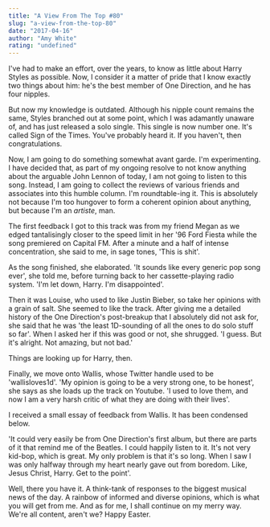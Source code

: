 ```yaml
---
title: "A View From The Top #80"
slug: "a-view-from-the-top-80"
date: "2017-04-16"
author: "Amy White"
rating: "undefined"
---
```


I've had to make an effort, over the years, to know as little about Harry Styles as possible. Now, I consider it a matter of pride that I know exactly two things about him: he's the best member of One Direction, and he has four nipples.  
  
But now my knowledge is outdated. Although his nipple count remains the same, Styles branched out at some point, which I was adamantly unaware of, and has just released a solo single. This single is now number one. It's called Sign of the Times. You've probably heard it. If you haven't, then congratulations.  
  
Now, I am going to do something somewhat avant garde. I'm experimenting. I have decided that, as part of my ongoing resolve to not know anything about the arguable John Lennon of today, I am not going to listen to this song. Instead, I am going to collect the reviews of various friends and associates into this humble column. I'm roundtable-ing it. This is absolutely not because I'm too hungover to form a coherent opinion about anything, but because I'm an _artiste_, man.  
  
The first feedback I got to this track was from my friend Megan as we edged tantalisingly closer to the speed limit in her '96 Ford Fiesta while the song premiered on Capital FM. After a minute and a half of intense concentration, she said to me, in sage tones, 'This is shit'.  
  
As the song finished, she elaborated. 'It sounds like every generic pop song ever', she told me, before turning back to her cassette-playing radio system. 'I'm let down, Harry. I'm disappointed'.  
  
Then it was Louise, who used to like Justin Bieber, so take her opinions with a grain of salt. She seemed to like the track. After giving me a detailed history of the One Direction's post-breakup that I absolutely did not ask for, she said that he was 'the least 1D-sounding of all the ones to do solo stuff so far'. When I asked her if this was good or not, she shrugged. 'I guess. But it's alright. Not amazing, but not bad.'  
  
Things are looking up for Harry, then.  
  
Finally, we move onto Wallis, whose Twitter handle used to be 'wallisloves1d'. 'My opinion is going to be a very strong one, to be honest', she says as she loads up the track on Youtube. 'I used to love them, and now I am a very harsh critic of what they are doing with their lives'.  
  
I received a small essay of feedback from Wallis. It has been condensed below.  
  
'It could very easily be from One Direction's first album, but there are parts of it that remind me of the Beatles. I could happily listen to it. It's not very kid-bop, which is great. My only problem is that it's so long. When I saw I was only halfway through my heart nearly gave out from boredom. Like, Jesus Christ, Harry. Get to the point'.  
  
Well, there you have it. A think-tank of responses to the biggest musical news of the day. A rainbow of informed and diverse opinions, which is what you will get from me. And as for me, I shall continue on my merry way. We're all content, aren't we? Happy Easter.
